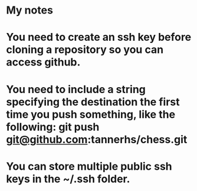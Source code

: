 # My notes
# You need to create an ssh key before cloning a repository so you can access github.
# You need to include a string specifying the destination the first time you push something, like the following:  git push git@github.com:tannerhs/chess.git
# You can store multiple public ssh keys in the ~/.ssh folder.
